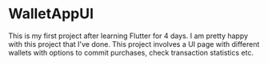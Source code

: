 # WalletAppUI
This is my first project after learning Flutter for 4 days. I am pretty happy with this project that I've done. This project involves a UI page with different wallets with options to commit purchases, check transaction statistics etc.
